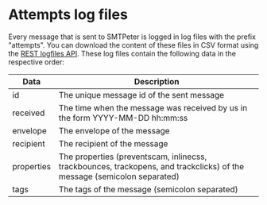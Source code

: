# Attempts log files

Every message that is sent to SMTPeter is logged in log files with the prefix
"attempts". You can download the content of these files in CSV format using the [REST logfiles API](rest-logfiles).
These log files contain the following data in the respective order:

| Data       | Description                                                                                                             |
| -----------| ----------------------------------------------------------------------------------------------------------------------- |
| id         | The unique message id of the sent message                                                                               |
| received   | The time when the message was received by us in the form YYYY-MM-DD hh:mm:ss                                            |
| envelope   | The envelope of the message                                                                                             |
| recipient  | The recipient of the message                                                                                            |
| properties | The properties (preventscam, inlinecss, trackbounces, trackopens, and trackclicks) of the message (semicolon separated) |
| tags       | The tags of the message (semicolon separated)                                                                           |
